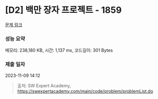 # [D2] 백만 장자 프로젝트 - 1859 

[문제 링크](https://swexpertacademy.com/main/code/problem/problemDetail.do?contestProbId=AV5LrsUaDxcDFAXc) 

### 성능 요약

메모리: 238,180 KB, 시간: 1,137 ms, 코드길이: 301 Bytes

### 제출 일자

2023-11-09 14:12



> 출처: SW Expert Academy, https://swexpertacademy.com/main/code/problem/problemList.do